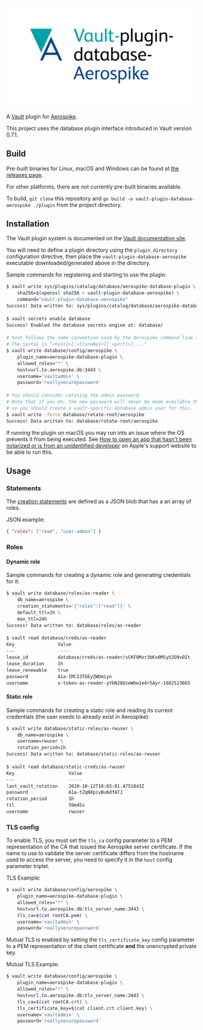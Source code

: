 ![vault-plugin-database-aerospike](logo/svg/Vault-plugin-database-Aerospike_SignatureLogo_RGB-Black.svg)

A [Vault](https://www.vaultproject.io) plugin for [Aerospike](https://www.aerospike.com).

This project uses the database plugin interface introduced in Vault version 0.7.1.

## Build

Pre-built binaries for Linux, macOS and Windows can be found at [the releases page](https://github.com/aerospike-community/vault-plugin-database-aerospike/releases).

For other platforms, there are not currently pre-built binaries available.

To build, `git clone` this repository and `go build -o vault-plugin-database-aerospike ./plugin` from the project directory.

## Installation

The Vault plugin system is documented on the [Vault documentation site](https://www.vaultproject.io/docs/internals/plugins.html).

You will need to define a plugin directory using the `plugin_directory` configuration directive, then place the `vault-plugin-database-aerospike` executable downloaded/generated above in the directory.

Sample commands for registering and starting to use the plugin:

```sh
$ vault write sys/plugins/catalog/database/aerospike-database-plugin \
    sha256=$(openssl sha256 < vault-plugin-database-aerospike) \
    command="vault-plugin-database-aerospike"
Success! Data written to: sys/plugins/catalog/database/aerospike-database-plugin

$ vault secrets enable database
Success! Enabled the database secrets engine at: database/

# host follows the same convention used by the Aerospike command line tools (asadm, asinfo, ...)
# The syntax is "<host1>[:<tlsname1>][:<port1>],..."
$ vault write database/config/aerospike \
    plugin_name=aerospike-database-plugin \
    allowed_roles="*" \
    host=url.to.aerospike.db:3443 \
    username='vaultadmin' \
    password='reallysecurepassword'

# You should consider rotating the admin password.
# Note that if you do, the new password will never be made available through Vault,
# so you should create a vault-specific database admin user for this.
$ vault write -force database/rotate-root/aerospike
Success! Data written to: database/rotate-root/aerospike
```

If running the plugin on macOS you may run into an issue where the OS prevents it from being executed.
See [How to open an app that hasn't been notarized or is from an unidentified developer](https://support.apple.com/en-us/HT202491) on Apple's support website to be able to run this.

## Usage

### Statements

The [creation statements](https://www.vaultproject.io/api/secret/databases/index.html#creation_statements) are defined as a JSON blob that has a an array of roles.

JSON example:
```json
{ "roles": ["read", "user-admin"] }
```

### Roles

#### Dynamic role

Sample commands for creating a dynamic role and generating credentials for it:

```sh
$ vault write database/roles/as-reader \
    db_name=aerospike \
    creation_statements='{"roles":["read"]}' \
    default_ttl=1h \
    max_ttl=24h
Success! Data written to: database/roles/as-reader

$ vault read database/creds/as-reader
Key                Value
---                -----
lease_id           database/creds/as-reader/sCKFOMxr3bKx0MSyV2O9vOIt
lease_duration     1h
lease_renewable    true
password           A1a-IMCI3TGEyZWDmiyn
username           v-token-as-reader-yYbN28OzeWbw1e4r5Ayr-1602523665
```

#### Static role

Sample commands for creating a static role and reading its current credentials (the user needs to already exist in Aerospike):

```sh
$ vault write database/static-roles/as-rwuser \
    db_name=aerospike \
    username=rwuser \
    rotation_period=1h
Success! Data written to: database/static-roles/as-rwuser

$ vault read database/static-creds/as-rwuser
Key                    Value
---                    -----
last_vault_rotation    2020-10-12T18:03:01.4751843Z
password               A1a-tZqNXpivBu6dfATJ
rotation_period        1h
ttl                    59m45s
username               rwuser
```

### TLS config

To enable TLS, you must set the `tls_ca` config parameter to a PEM representation of the CA that issued the Aerospike server certificate. If the name to use to validate the server certificate differs from the hostname used to access the server, you need to specify it in the `host` config parameter triplet.

TLS Example:
```sh
$ vault write database/config/aerospike \
    plugin_name=aerospike-database-plugin \
    allowed_roles="*" \
    host=url.to.aerospike.db:tls_server_name:3443 \
    tls_ca=$(cat rootCA.pem) \
    username='vaultadmin' \
    password='reallysecurepassword'
```

Mutual TLS is enabled by setting the `tls_certificate_key` config parameter to a PEM representation of the client certificate **and** the unencrypted private key.

Mutual TLS Example:
```sh
$ vault write database/config/aerospike \
    plugin_name=aerospike-database-plugin \
    allowed_roles="*" \
    host=url.to.aerospike.db:tls_server_name:3443 \
    tls_ca=$(cat rootCA.crt) \
    tls_certificate_key=$(cat client.crt client.key) \
    username='vaultadmin' \
    password='reallysecurepassword'
```
